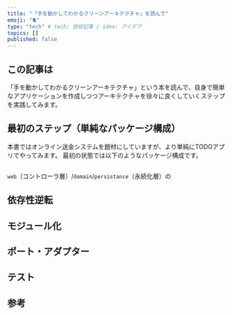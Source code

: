 ```yaml
---
title: "「手を動かしてわかるクリーンアーキテクチャ」を読んで"
emoji: "🐈"
type: "tech" # tech: 技術記事 / idea: アイデア
topics: []
published: false
---
```

## この記事は
「手を動かしてわかるクリーンアーキテクチャ」という本を読んで、自身で簡単なアプリケーションを作成しつつアーキテクチャを徐々に良くしていくステップを実践してみます。

## 最初のステップ（単純なパッケージ構成）
本書ではオンライン送金システムを題材にしていますが、より単純にTODOアプリでやってみます。
最初の状態では以下のようなパッケージ構成です。

```

```

`web`（コントローラ層）/`domain`/`persistance`（永続化層）の

## 依存性逆転

## モジュール化

## ポート・アダプター

## テスト

##

## 参考
